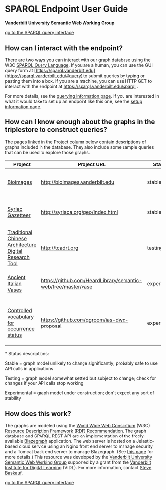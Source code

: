# SPARQL Endpoint User Guide
**Vanderbilt University Semantic Web Working Group**

[go to the SPARQL query interface](https://sparql.vanderbilt.edu/#query)

## How can I interact with the endpoint?

There are two ways you can interact with our graph database using the W3C [SPARQL Query Language](https://www.w3.org/TR/sparql11-overview/).  If you are a human, you can use the GUI query form at [https://sparql.vanderbilt.edu](https://sparql.vanderbilt.edu/#query) to submit queries by typing or pasting them into a box.  If you are a machine, you can use HTTP GET to interact with the endpoint at https://sparql.vanderbilt.edu/sparql .  

For more details, see the [querying information page](querying.md).  If you are interested in what it would take to set up an endpoint like this one, see the [setup information page](setup.md).

## How can I know enough about the graphs in the triplestore to construct queries?

The pages linked in the Project column below contain descriptions of graphs included in the database.  They also include some sample queries that can be used to explore those graphs.

| Project | Project URL | Status* | Description |
| ------- | ----------- | ------ | ----------- |
| [Bioimages](bioimages.md) | http://bioimages.vanderbilt.edu | stable | Collection of organism images and biodiversity database |
| [Syriac Gazetteer](syriaca.md) | http://syriaca.org/geo/index.html | stable | Gazetteer of place names important in Syriac history and culture |
| [Traditional Chinese Architecture Digital Research Tool](tcadrt.md) | http://tcadrt.org | testing | Tool for exploring the architecture of historical Chinese religious buildings|
| [Ancient Italian Vases](vase.md) | https://github.com/HeardLibrary/semantic-web/tree/master/vase | experimental | Cultural heritage dataset to explore music and vase-painting |
| [Controlled vocabulary for occurrence status](status-cv.md) | https://github.com/qgroom/ias-dwc-proposal | experimental | Project to develop a controlled vocabulary for the TDWG Darwin Core term occurrenceStatus |

\* Status descriptions:

Stable = graph model unlikely to change significantly; probably safe to use API calls in applications

Testing = graph model somewhat settled but subject to change; check for changes if your API calls stop working

Experimental = graph model under construction; don't expect any sort of stability

## How does this work?

The graphs are modeled using the [World Wide Web Consortium](https://www.w3.org/) (W3C) [Resource Description Framework (RDF) Recommendation](https://www.w3.org/TR/rdf11-primer/). The graph database and SPARQL REST API are an implementation of the freely-available [Blazegraph](https://www.blazegraph.com/) application.  The web server is hosted on a Jelastic-based cloud service using an Nginx front end server to manage security and a Tomcat back end server to manage Blazegraph. (See [this page](setup.md) for more details.)  This resource was developed by the [Vanderbilt University Semantic Web Working Group](https://heardlibrary.github.io/semantic-web/) supported by a grant from the [Vanderbilt Institute for Digital Learning](http://www.vanderbilt.edu/vidl/) (VIDL).  For more information, contact [Steve Baskauf](mailto:steve.baskauf@vanderbilt.edu).

[go to the SPARQL query interface](https://sparql.vanderbilt.edu/#query)
